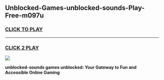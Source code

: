 
## Unblocked-Games-unblocked-sounds-Play-Free-m097u
<h3>
<a href="https://premium76.site?title=unblocked-sounds&ref=23A">CLICK TO PLAY</a></h3>
<hr>

<h3>
<a href="https://premium76.site?title=unblocked-sounds&ref=23A">CLICK 2 PLAY</a>
  
</h3>

<a href="https://premium76.site?title=unblocked-sounds&ref=23A"><img src="https://clearcache.store/games.png"></a>


**unblocked-sounds games unblocked: Your Gateway to Fun and Accessible Online Gaming**

